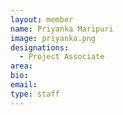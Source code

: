 ```yaml
---
layout: member
name: Priyanka Maripuri
image: priyanka.png
designations: 
  - Project Associate
area:
bio:
email:
type: staff
---
```

